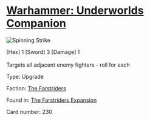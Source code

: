 # [Warhammer: Underworlds Companion](https://guidokessels.github.io/wh-underworlds)

  

![Spinning Strike](https://warhammerunderworlds.com/wp-content/uploads/sites/6/2018/03/230_ENG.png)

<div class="whu-weapon">[Hex] 1 [Sword] 3 [Damage] 1</div><br /> Targets all adjacent enemy fighters - roll for each

Type: Upgrade

Faction: [The Farstriders](https://guidokessels.github.io/wh-underworlds/factions/the-farstriders)

Found in: [The Farstriders Expansion](https://guidokessels.github.io/wh-underworlds/locations/the-farstriders-expansion)

Card number: 230
